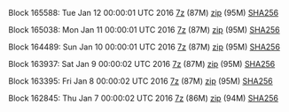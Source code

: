 Block 165588: Tue Jan 12 00:00:01 UTC 2016 [7z](https://transfer.sh/dTlI8/bootstrap.dat.20160112.7z) (87M) [zip](https://transfer.sh/14v3jx/bootstrap.dat.20160112.zip) (95M) [SHA256](https://transfer.sh/101a0Q/sha256.txt)

Block 165038: Mon Jan 11 00:00:01 UTC 2016 [7z](https://transfer.sh/1KAmB/bootstrap.dat.20160111.7z) (87M) [zip](https://transfer.sh/3f0rG/bootstrap.dat.20160111.zip) (95M) [SHA256](https://transfer.sh/rUc07/sha256.txt)

Block 164489: Sun Jan 10 00:00:01 UTC 2016 [7z](https://transfer.sh/mG9Ta/bootstrap.dat.20160110.7z) (87M) [zip](https://transfer.sh/SLlEG/bootstrap.dat.20160110.zip) (95M) [SHA256](https://transfer.sh/v42un/sha256.txt)

Block 163937: Sat Jan  9 00:00:02 UTC 2016 [7z](https://transfer.sh/iUMvL/bootstrap.dat.20160109.7z) (87M) [zip](https://transfer.sh/12BKbO/bootstrap.dat.20160109.zip) (95M) [SHA256](https://transfer.sh/V8BAh/sha256.txt)

Block 163395: Fri Jan  8 00:00:02 UTC 2016 [7z](https://transfer.sh/ARzle/bootstrap.dat.20160108.7z) (87M) [zip](https://transfer.sh/pdacc/bootstrap.dat.20160108.zip) (95M) [SHA256](https://transfer.sh/xFdJ3/sha256.txt)

Block 162845: Thu Jan  7 00:00:02 UTC 2016 [7z](https://transfer.sh/178srN/bootstrap.dat.20160107.7z) (86M) [zip](https://transfer.sh/1ba0dA/bootstrap.dat.20160107.zip) (94M) [SHA256](https://transfer.sh/pMhlk/sha256.txt)
